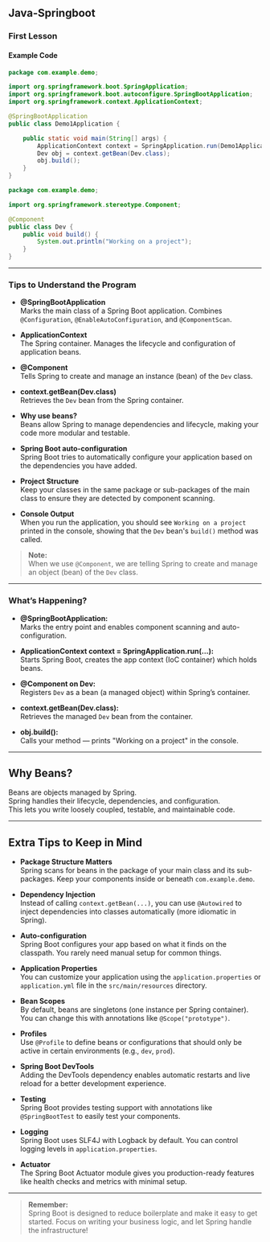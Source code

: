 ## Java-Springboot

### First Lesson

#### Example Code

```java
package com.example.demo;

import org.springframework.boot.SpringApplication;
import org.springframework.boot.autoconfigure.SpringBootApplication;
import org.springframework.context.ApplicationContext;

@SpringBootApplication
public class Demo1Application {

    public static void main(String[] args) {
        ApplicationContext context = SpringApplication.run(Demo1Application.class, args);
        Dev obj = context.getBean(Dev.class);
        obj.build();
    }
}
```

```java
package com.example.demo;

import org.springframework.stereotype.Component;

@Component
public class Dev {
    public void build() {
        System.out.println("Working on a project");
    }
}
```

---

### Tips to Understand the Program

- **@SpringBootApplication**  
  Marks the main class of a Spring Boot application. Combines `@Configuration`, `@EnableAutoConfiguration`, and `@ComponentScan`.

- **ApplicationContext**  
  The Spring container. Manages the lifecycle and configuration of application beans.

- **@Component**  
  Tells Spring to create and manage an instance (bean) of the `Dev` class.

- **context.getBean(Dev.class)**  
  Retrieves the `Dev` bean from the Spring container.

- **Why use beans?**  
  Beans allow Spring to manage dependencies and lifecycle, making your code more modular and testable.

- **Spring Boot auto-configuration**  
  Spring Boot tries to automatically configure your application based on the dependencies you have added.

- **Project Structure**  
  Keep your classes in the same package or sub-packages of the main class to ensure they are detected by component scanning.

- **Console Output**  
  When you run the application, you should see `Working on a project` printed in the console, showing that the `Dev` bean's `build()` method was called.

> **Note:**  
> When we use `@Component`, we are telling Spring to create and manage an object (bean) of the `Dev` class.

---

### What’s Happening?

- **@SpringBootApplication:**  
  Marks the entry point and enables component scanning and auto-configuration.

- **ApplicationContext context = SpringApplication.run(...):**  
  Starts Spring Boot, creates the app context (IoC container) which holds beans.

- **@Component on Dev:**  
  Registers `Dev` as a bean (a managed object) within Spring’s container.

- **context.getBean(Dev.class):**  
  Retrieves the managed `Dev` bean from the container.

- **obj.build():**  
  Calls your method — prints "Working on a project" in the console.

---

## Why Beans?

Beans are objects managed by Spring.  
Spring handles their lifecycle, dependencies, and configuration.  
This lets you write loosely coupled, testable, and maintainable code.

---

## Extra Tips to Keep in Mind

- **Package Structure Matters**  
  Spring scans for beans in the package of your main class and its sub-packages. Keep your components inside or beneath `com.example.demo`.

- **Dependency Injection**  
  Instead of calling `context.getBean(...)`, you can use `@Autowired` to inject dependencies into classes automatically (more idiomatic in Spring).

- **Auto-configuration**  
  Spring Boot configures your app based on what it finds on the classpath. You rarely need manual setup for common things.

- **Application Properties**  
  You can customize your application using the `application.properties` or `application.yml` file in the `src/main/resources` directory.

- **Bean Scopes**  
  By default, beans are singletons (one instance per Spring container). You can change this with annotations like `@Scope("prototype")`.

- **Profiles**  
  Use `@Profile` to define beans or configurations that should only be active in certain environments (e.g., `dev`, `prod`).

- **Spring Boot DevTools**  
  Adding the DevTools dependency enables automatic restarts and live reload for a better development experience.

- **Testing**  
  Spring Boot provides testing support with annotations like `@SpringBootTest` to easily test your components.

- **Logging**  
  Spring Boot uses SLF4J with Logback by default. You can control logging levels in `application.properties`.

- **Actuator**  
  The Spring Boot Actuator module gives you production-ready features like health checks and metrics with minimal setup.

---

> **Remember:**  
> Spring Boot is designed to reduce boilerplate and make it easy to get started. Focus on writing your business logic, and let Spring handle the infrastructure!